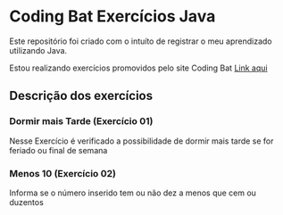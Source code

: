 # Coding Bat Exercícios Java
Este repositório foi criado com o intuíto de registrar o meu aprendizado utilizando Java.

Estou realizando exercícios promovidos pelo site Coding Bat [Link aqui](https://codingbat.com/)

## Descrição dos exercícios
### Dormir mais Tarde (Exercício 01)
Nesse Exercício é verificado a possibilidade de dormir mais tarde se for feriado ou final de semana

### Menos 10 (Exercício 02)
Informa se o número inserido tem ou não dez a menos que cem ou duzentos